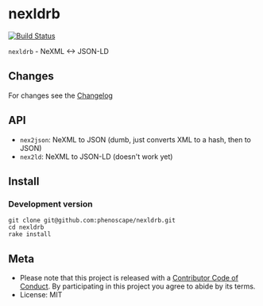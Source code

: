 nexldrb
=======

[![Build Status](https://travis-ci.org/phenoscape/nexldrb.svg?branch=master)](https://travis-ci.org/phenoscape/nexldrb)

`nexldrb` - NeXML <-> JSON-LD

## Changes

For changes see the [Changelog][changelog]

## API

* `nex2json`: NeXML to JSON (dumb, just converts XML to a hash, then to JSON)
* `nex2ld`: NeXML to JSON-LD (doesn't work yet)

## Install

### Development version

```
git clone git@github.com:phenoscape/nexldrb.git
cd nexldrb
rake install
```


## Meta

* Please note that this project is released with a [Contributor Code of Conduct](CONDUCT.md). By participating in this project you agree to abide by its terms.
* License: MIT

[changelog]: https://github.com/phenoscape/nexldrb/blob/master/CHANGELOG.md
